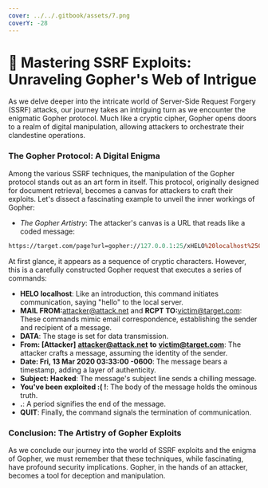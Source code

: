 ```yaml
---
cover: ../../.gitbook/assets/7.png
coverY: -28
---
```


# 🤖 Mastering SSRF Exploits: Unraveling Gopher's Web of Intrigue

As we delve deeper into the intricate world of Server-Side Request Forgery (SSRF) attacks, our journey takes an intriguing turn as we encounter the enigmatic Gopher protocol. Much like a cryptic cipher, Gopher opens doors to a realm of digital manipulation, allowing attackers to orchestrate their clandestine operations.

### **The Gopher Protocol: A Digital Enigma**

Among the various SSRF techniques, the manipulation of the Gopher protocol stands out as an art form in itself. This protocol, originally designed for document retrieval, becomes a canvas for attackers to craft their exploits. Let's dissect a fascinating example to unveil the inner workings of Gopher:

* _The Gopher Artistry_: The attacker's canvas is a URL that reads like a coded message:

```perl
https://target.com/page?url=gopher://127.0.0.1:25/xHELO%20localhost%250d%250aMAIL%20FROM%3A%attacker@attack.net%3E%250d%250aRCPT%20TO%3A%3Cvictim@target.com%3E%250d%250aDATA%250d%250aFrom%3A%20%5BAttacker%5D%20%3Cattacker@attack.net%3E%250d%250aTo: <victime@target.com> %0d%250aDate: Fri, 13 Mar 2020 03:33:00 -0600%250d%250aSubject: Hacked%250d%250a%250d%250aYou've been exploited :(%20%21%250d%250a%250d%250a%250d%250a.%250d%250aQUIT%250d%250a
```

At first glance, it appears as a sequence of cryptic characters. However, this is a carefully constructed Gopher request that executes a series of commands:

* **HELO localhost**: Like an introduction, this command initiates communication, saying "hello" to the local server.
* **MAIL FROM:**[attacker@attack.net](mailto:attacker@attack.net) and **RCPT TO:**[victim@target.com](mailto:victim@target.com): These commands mimic email correspondence, establishing the sender and recipient of a message.
* **DATA**: The stage is set for data transmission.
* **From: \[Attacker]** [**attacker@attack.net**](mailto:attacker@attack.net) **to** [**victim@target.com**](mailto:victim@target.com): The attacker crafts a message, assuming the identity of the sender.
* **Date: Fri, 13 Mar 2020 03:33:00 -0600**: The message bears a timestamp, adding a layer of authenticity.
* **Subject: Hacked**: The message's subject line sends a chilling message.
* **You've been exploited :( !**: The body of the message holds the ominous truth.
* **.**: A period signifies the end of the message.
* **QUIT**: Finally, the command signals the termination of communication.

### **Conclusion: The Artistry of Gopher Exploits**

As we conclude our journey into the world of SSRF exploits and the enigma of Gopher, we must remember that these techniques, while fascinating, have profound security implications. Gopher, in the hands of an attacker, becomes a tool for deception and manipulation.
